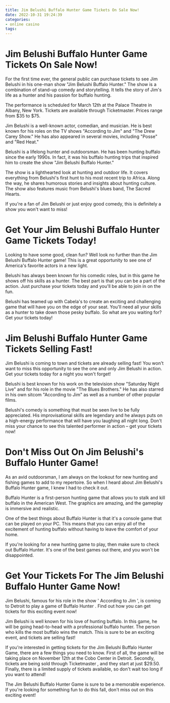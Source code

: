 ```yaml
---
title: Jim Belushi Buffalo Hunter Game Tickets On Sale Now!
date: 2022-10-31 19:24:39
categories:
- online casino
tags:
---
```



#  Jim Belushi Buffalo Hunter Game Tickets On Sale Now!

For the first time ever, the general public can purchase tickets to see Jim Belushi in his one-man show "Jim Belushi Buffalo Hunter." The show is a combination of stand-up comedy and storytelling. It tells the story of Jim's life as a hunter and his passion for buffalo hunting.

The performance is scheduled for March 12th at the Palace Theatre in Albany, New York. Tickets are available through Ticketmaster. Prices range from $35 to $75.

Jim Belushi is a well-known actor, comedian, and musician. He is best known for his roles on the TV shows "According to Jim" and "The Drew Carey Show." He has also appeared in several movies, including "Posse" and "Red Heat."

Belushi is a lifelong hunter and outdoorsman. He has been hunting buffalo since the early 1990s. In fact, it was his buffalo hunting trips that inspired him to create the show "Jim Belushi Buffalo Hunter."

The show is a lighthearted look at hunting and outdoor life. It covers everything from Belushi's first hunt to his most recent trip to Africa. Along the way, he shares humorous stories and insights about hunting culture. The show also features music from Belushi's blues band, The Sacred Hearts.

If you're a fan of Jim Belushi or just enjoy good comedy, this is definitely a show you won't want to miss!

#  Get Your Jim Belushi Buffalo Hunter Game Tickets Today!

Looking to have some good, clean fun? Well look no further than the Jim Belushi Buffalo Hunter game! This is a great opportunity to see one of America's favorite actors in a new light.

Belushi has always been known for his comedic roles, but in this game he shows off his skills as a hunter. The best part is that you can be a part of the action. Just purchase your tickets today and you'll be able to join in on the fun.

Belushi has teamed up with Cabela's to create an exciting and challenging game that will have you on the edge of your seat. You'll need all your skills as a hunter to take down those pesky buffalo. So what are you waiting for? Get your tickets today!

#  Jim Belushi Buffalo Hunter Game Tickets Selling Fast!

Jim Belushi is coming to town and tickets are already selling fast! You won't want to miss this opportunity to see the one and only Jim Belushi in action. Get your tickets today for a night you won't forget!

Belushi is best known for his work on the television show "Saturday Night Live" and for his role in the movie "The Blues Brothers." He has also starred in his own sitcom "According to Jim" as well as a number of other popular films.

Belushi's comedy is something that must be seen live to be fully appreciated. His improvisational skills are legendary and he always puts on a high-energy performance that will have you laughing all night long. Don't miss your chance to see this talented performer in action – get your tickets now!

#  Don't Miss Out On Jim Belushi's Buffalo Hunter Game!

As an avid outdoorsman, I am always on the lookout for new hunting and fishing games to add to my repertoire. So when I heard about Jim Belushi's Buffalo Hunter game, I knew I had to check it out.

Buffalo Hunter is a first-person hunting game that allows you to stalk and kill buffalo in the American West. The graphics are amazing, and the gameplay is immersive and realistic.

One of the best things about Buffalo Hunter is that it's a console game that can be played on your PC. This means that you can enjoy all of the excitement of hunting buffalo without having to leave the comfort of your home.

If you're looking for a new hunting game to play, then make sure to check out Buffalo Hunter. It's one of the best games out there, and you won't be disappointed.

#  Get Your Tickets For The Jim Belushi Buffalo Hunter Game Now!

Jim Belushi, famous for his role in the show ' According to Jim ', is coming to Detroit to play a game of Buffalo Hunter . Find out how you can get tickets for this exciting event now!

Jim Belushi is well known for his love of hunting buffalo. In this game, he will be going head-to-head with a professional buffalo hunter. The person who kills the most buffalo wins the match. This is sure to be an exciting event, and tickets are selling fast!

If you're interested in getting tickets for the Jim Belushi Buffalo Hunter Game, there are a few things you need to know. First of all, the game will be taking place on November 12th at the Cobo Center in Detroit. Secondly, tickets are being sold through Ticketmaster , and they start at just $29.50. Finally, there is a limited supply of tickets available, so don't wait too long if you want to attend!

The Jim Belushi Buffalo Hunter Game is sure to be a memorable experience. If you're looking for something fun to do this fall, don't miss out on this exciting event!